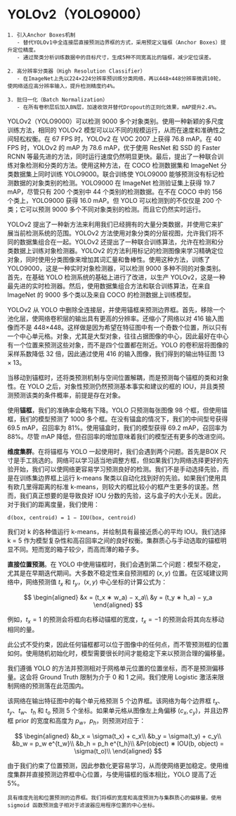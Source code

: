 # YOLOv2（YOLO9000）

```{topic} 核心改进策略 
1. 引入Anchor Boxes机制  
   - 替代YOLOv1中全连接层直接预测边界框的方式，采用预定义锚框（Anchor Boxes）提升定位精度。  
   - 通过聚类分析训练数据中的目标尺寸，生成5种不同宽高比的锚框，减少定位误差。
 
2. 高分辨率分类器（High Resolution Classifier）  
   - 在ImageNet上先以224×224分辨率预训练分类网络，再以448×448分辨率微调10轮，使网络适应高分辨率输入，提升检测精度约4%。
 
3. 批归一化（Batch Normalization）  
   - 在所有卷积层后加入BN层，加速收敛并替代Dropout的正则化效果，mAP提升2.4%。
```

YOLOv2（YOLO9000）可以检测 9000 多个对象类别。使用一种新颖的多尺度训练方法，相同的 YOLOv2 模型可以以不同的规模运行，从而在速度和准确性之间轻松权衡。在 67 FPS 时，YOLOv2 在 VOC 2007 上获得 76.8 mAP。在 40 FPS 时，YOLOv2 的 mAP 为 78.6 mAP，优于使用 ResNet 和 SSD 的 Faster RCNN 等最先进的方法，同时运行速度仍然明显更快。最后，提出了一种联合训练对象检测和分类的方法。使用这种方法，在 COCO 检测数据集和 ImageNet 分类数据集上同时训练 YOLO9000。联合训练使 YOLO9000 能够预测没有标记检测数据的对象类别的检测。YOLO9000 在 ImageNet 检测验证集上获得 19.7 mAP，尽管只有 200 个类别中 44 个类别的检测数据。在不在 COCO 中的 156 个类上，YOLO9000 获得 16.0 mAP。但 YOLO 可以检测到的不仅仅是 200 个类；它可以预测 9000 多个不同对象类别的检测。而且它仍然实时运行。

YOLOv2 提出了一种新方法来利用我们已经拥有的大量分类数据，并使用它来扩展当前检测系统的范围。YOLOv2 方法使用对象分类的分层视图，允许我们将不同的数据集组合在一起。YOLOv2 还提出了一种联合训练算法，允许在检测和分类数据上训练对象检测器。YOLOv2 的方法利用标记的检测图像来学习精确定位对象，同时使用分类图像来增加其词汇量和鲁棒性。使用这种方法，训练了 YOLO9000，这是一种实时对象检测器，可以检测 9000 多种不同的对象类别。首先，在基础 YOLO 检测系统的基础上进行了改进，以生产 YOLOv2，这是一种最先进的实时检测器。然后，使用数据集组合方法和联合训练算法，在来自 ImageNet 的 9000 多个类以及来自 COCO 的检测数据上训练模型。

YOLOv2 从 YOLO 中删除全连接层，并使用锚框来预测边界框。首先，移除一个池化层，使网络卷积层的输出具有更高的分辨率。还缩小了网络以对 416 输入图像而不是 448×448。这样做是因为希望在特征图中有一个奇数个位置，所以只有一个中心单元格。对象，尤其是大型对象，往往占据图像的中心，因此最好在中心有一个位置来预测这些对象，而不是四个位置都在附近。YOLO 的卷积层将图像的采样系数降低 32 倍，因此通过使用 416 的输入图像，我们得到的输出特征图 $13 \times 13$。

当移动到锚框时，还将类预测机制与空间位置解耦，而是预测每个锚框的类和对象性。在 YOLO 之后，对象性预测仍然预测基本事实和建议的框的 IOU，并且类预测预测该类的条件概率，前提是存在对象。

使用**锚框**，我们的准确率会略有下降。YOLO 只预测每张图像 98 个框，但使用锚框，我们的模型预测了 1000 多个框。在没有锚盒的情况下，我们的中间型号获得 69.5 mAP，召回率为 81%。使用锚盒时，我们的模型获得 69.2 mAP，召回率为 88%。尽管 mAP 降低，但召回率的增加意味着我们的模型还有更多的改进空间。

**维度集群**。在将锚框与 YOLO 一起使用时，我们会遇到两个问题。首先是BOX 尺寸是手工挑选的。网络可以学习适当地调整方框，但如果我们为网络选择更好的先验开始，我们可以使网络更容易学习预测良好的检测。我们不是手动选择先验，而是在训练集边界框上运行 k-means 聚类以自动化找到好的先验。如果我们使用具有欧几里得距离的标准 k-means，则较大的框比较小的框产生更多的误差。然而，我们真正想要的是导致良好 IOU 分数的先验，这与盒子的大小无关。因此，对于我们的距离度量，我们使用：

```
d(box, centroid) = 1 − IOU(box, centroid)
```

我们对 k 的各种值运行 k-means，并绘制具有最接近质心的平均 IOU。我们选择 k = 5 作为模型复杂性和高召回率之间的良好权衡。集群质心与手动选取的锚框明显不同。短而宽的箱子较少，而高而薄的箱子多。

**直接位置预测**。在 YOLO 中使用锚框时，我们会遇到第二个问题：模型不稳定，尤其是在早期迭代期间。大多数不稳定性来自预测框的 $(x, y)$ 位置。在区域建议网络中，网络预测值 $t_x$ 和 $t_y$，$(x, y)$ 中心坐标的计算公式为：

$$
\begin{aligned}
&x = (t_x ∗ w_a) − x_a\\
&y = (t_y ∗ h_a) − y_a
\end{aligned}
$$

例如，$t_x = 1$ 的预测会将框向右移动锚框的宽度，$t_x = −1$ 的预测会将其向左移动相同的量。

此公式不受约束，因此任何锚框都可以位于图像中的任何点，而不管预测框的位置如何。使用随机初始化时，模型需要很长时间才能稳定下来以预测合理的偏移量。

我们遵循 YOLO 的方法并预测相对于网格单元位置的位置坐标，而不是预测偏移量。这会将 Ground Truth 限制为介于 $0$ 和 $1$ 之间。我们使用 Logistic 激活来限制网络的预测落在此范围内。

该网络在输出特征图中的每个单元格预测 5 个边界框。该网络为每个边界框 $t_x$、$t_y$、$t_w$、$t_h$ 和 $t_o$ 预测 5 个坐标。如果单元格从图像左上角偏移 $(c_x, c_y)$，并且边界框 prior 的宽度和高度为 $p_w$，$p_h$，则预测对应于：

$$
\begin{aligned}
&b_x = \sigma(t_x) + c_x\\
&b_y = \sigma(t_y) + c_y\\
&b_w = p_w e^{t_w}\\
&b_h = p_h e^{t_h}\\
&Pr(object) ∗ IOU(b, object)  = \sigma(t_o)\\
\end{aligned}
$$

由于我们约束了位置预测，因此参数化更容易学习，从而使网络更加稳定。使用维度集群并直接预测边界框中心位置，与使用锚框的版本相比，YOLO 提高了近 5%。

```{figure} images/yolov2.png
具有维度先验和位置预测的边界框。我们将框的宽度和高度预测为与集群质心的偏移量。使用 sigmoid 函数预测盒子相对于滤波器应用程序位置的中心坐标。
```
